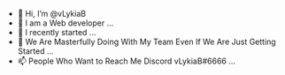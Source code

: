 - 👋 Hi, I’m @vLykiaB
- 👀 I am a Web developer ...
- 🌱 I recently started ...
- 💼 We Are Masterfully Doing With My Team Even If We Are Just Getting Started ...
- 📫 People Who Want to Reach Me Discord vLykiaB#6666 ...



